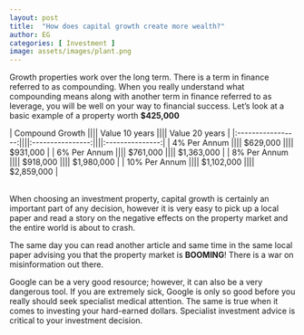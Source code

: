 ```yaml
---
layout: post
title:  "How does capital growth create more wealth?"
author: EG
categories: [ Investment ]
image: assets/images/plant.png
---
```

Growth properties work over the long term. There is a term in finance referred
to as compounding. When you really understand what compounding means
along with another term in finance referred to as leverage, you will be well on
your way to financial success.
Let’s look at a basic example of a property worth <strong>$425,000</strong>


|  Compound Growth ||||  Value 10 years 	||||  Value 20 years	|
|:-----------------:||||:----------------:||||:---------------:|
|  4% Per Annum 	  ||||  $629,000 	      ||||  $931,000 |
|  6% Per Annum     ||||  $761,000	       ||||  $1,363,000	|
|   8% Per Annum		||||  $918,000	       ||||  $1,980,000	|
|   10% Per Annum   ||||  $1,102,000      ||||  $2,859,000  	|

<br>
When choosing an investment property, capital growth is certainly an important part of any decision,
however it is very easy to pick up a local paper and read a story on the negative effects
on the property market and the entire
world is about to crash.

The same day you can read another article and same
time in the same local paper advising you that the property market is
<strong>BOOMING</strong>! There is a war on misinformation out there.

Google can be a very
good resource; however, it can also be a very dangerous tool. If you are
extremely sick, Google is only so good before you really should seek specialist
medical attention. The same is true when it comes to investing your
hard-earned dollars. Specialist investment advice is critical to your investment
decision.
